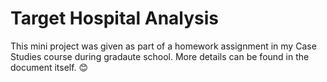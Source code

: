 # Target Hospital Analysis


This mini project was given as part of a homework assignment in my Case Studies course during gradaute school. More details can be found in the document itself. 😊
